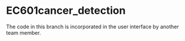 # EC601cancer_detection
The code in this branch is incorporated in the user interface by another team member.

